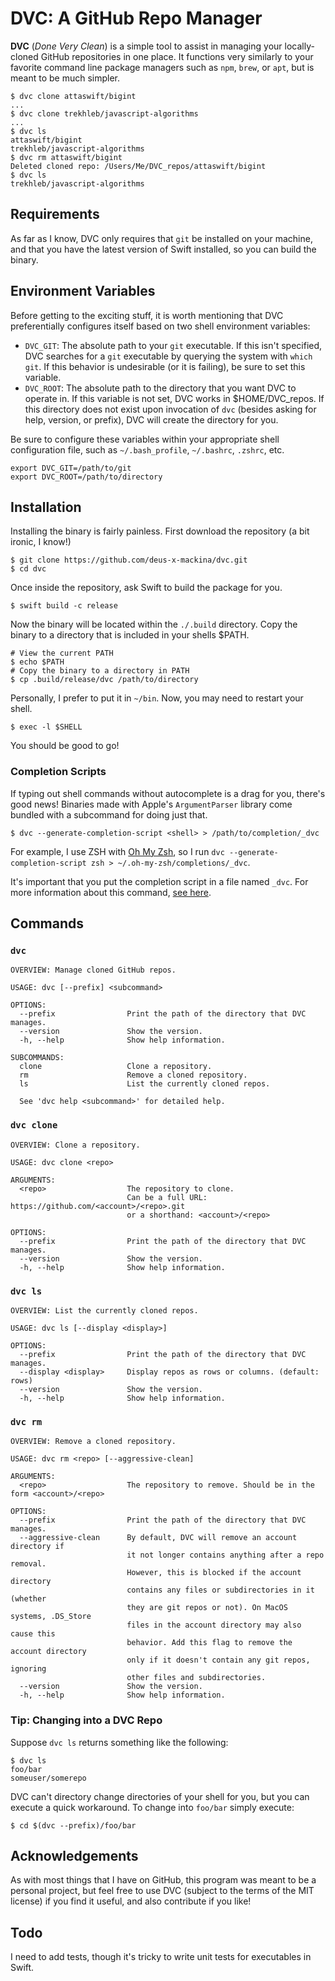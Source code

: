 # DVC: A GitHub Repo Manager

**DVC** (*Done Very Clean*) is a simple tool to assist in managing your
locally-cloned GitHub repositories in one place. It functions very similarly to
your favorite command line package managers such as `npm`, `brew`, or `apt`, but
is meant to be much simpler.

```
$ dvc clone attaswift/bigint
...
$ dvc clone trekhleb/javascript-algorithms
...
$ dvc ls
attaswift/bigint
trekhleb/javascript-algorithms
$ dvc rm attaswift/bigint
Deleted cloned repo: /Users/Me/DVC_repos/attaswift/bigint
$ dvc ls
trekhleb/javascript-algorithms
```

## Requirements

As far as I know, DVC only requires that `git` be installed on your machine, and
that you have the latest version of Swift installed, so you can build the binary.

## Environment Variables

Before getting to the exciting stuff, it is worth mentioning that DVC
preferentially configures itself based on two shell environment variables:

- `DVC_GIT`: The absolute path to your `git` executable. If this isn't
  specified, DVC searches for a `git` executable by querying the system with
  `which git`. If this behavior is undesirable (or it is failing), be sure to
   set this variable.
- `DVC_ROOT`: The absolute path to the directory that you want DVC to operate
  in. If this variable is not set, DVC works in $HOME/DVC_repos. If this
  directory does not exist upon invocation of `dvc` (besides asking for help,
  version, or prefix), DVC will create the directory for you.

Be sure to configure these variables within your appropriate shell configuration
file, such as `~/.bash_profile`, `~/.bashrc`, `.zshrc`, etc.

```shell script
export DVC_GIT=/path/to/git
export DVC_ROOT=/path/to/directory
```

## Installation

Installing the binary is fairly painless. First download the repository (a bit
ironic, I know!)

```shell script
$ git clone https://github.com/deus-x-mackina/dvc.git
$ cd dvc
```

Once inside the repository, ask Swift to build the package for you.

```shell script
$ swift build -c release
```

Now the binary will be located within the `./.build` directory. Copy the binary
to a directory that is included in your shells $PATH.

```shell script
# View the current PATH
$ echo $PATH
# Copy the binary to a directory in PATH
$ cp .build/release/dvc /path/to/directory
```

Personally, I prefer to put it in `~/bin`. Now, you may need to restart your
shell.

```shell script
$ exec -l $SHELL
```

You should be good to go!

### Completion Scripts

If typing out shell commands without autocomplete is a drag for you, there's
good news! Binaries made with Apple's `ArgumentParser` library come bundled with
a subcommand for doing just that.

```shell script
$ dvc --generate-completion-script <shell> > /path/to/completion/_dvc
```

For example, I use ZSH with [Oh My Zsh](https://github.com/ohmyzsh/ohmyzsh), so
I run `dvc --generate-completion-script zsh > ~/.oh-my-zsh/completions/_dvc`.

It's important that you put the completion script in a file named `_dvc`. For
more information about this command, [see here](https://github.com/apple/swift-argument-parser/blob/master/Documentation/07%20Completion%20Scripts.md).

## Commands

### `dvc`

```
OVERVIEW: Manage cloned GitHub repos.

USAGE: dvc [--prefix] <subcommand>

OPTIONS:
  --prefix                Print the path of the directory that DVC manages.
  --version               Show the version.
  -h, --help              Show help information.

SUBCOMMANDS:
  clone                   Clone a repository.
  rm                      Remove a cloned repository.
  ls                      List the currently cloned repos.

  See 'dvc help <subcommand>' for detailed help.
```

### `dvc clone`

```
OVERVIEW: Clone a repository.

USAGE: dvc clone <repo>

ARGUMENTS:
  <repo>                  The repository to clone.
                          Can be a full URL: https://github.com/<account>/<repo>.git
                          or a shorthand: <account>/<repo>

OPTIONS:
  --prefix                Print the path of the directory that DVC manages.
  --version               Show the version.
  -h, --help              Show help information.
```

### `dvc ls`

```
OVERVIEW: List the currently cloned repos.

USAGE: dvc ls [--display <display>]

OPTIONS:
  --prefix                Print the path of the directory that DVC manages.
  --display <display>     Display repos as rows or columns. (default: rows)
  --version               Show the version.
  -h, --help              Show help information.
```

### `dvc rm`

```
OVERVIEW: Remove a cloned repository.

USAGE: dvc rm <repo> [--aggressive-clean]

ARGUMENTS:
  <repo>                  The repository to remove. Should be in the form <account>/<repo>

OPTIONS:
  --prefix                Print the path of the directory that DVC manages.
  --aggressive-clean      By default, DVC will remove an account directory if
                          it not longer contains anything after a repo removal.
                          However, this is blocked if the account directory
                          contains any files or subdirectories in it (whether
                          they are git repos or not). On MacOS systems, .DS_Store
                          files in the account directory may also cause this
                          behavior. Add this flag to remove the account directory
                          only if it doesn't contain any git repos, ignoring
                          other files and subdirectories.
  --version               Show the version.
  -h, --help              Show help information.
```

### Tip: Changing into a DVC Repo

Suppose `dvc ls` returns something like the following:

```shell script
$ dvc ls
foo/bar
someuser/somerepo
```

DVC can't directory change directories of your shell for you, but you can
execute a quick workaround. To change into `foo/bar` simply execute:

```shell script
$ cd $(dvc --prefix)/foo/bar
```

## Acknowledgements

As with most things that I have on GitHub, this program was meant to be a
personal project, but feel free to use DVC (subject to the terms of the MIT
license) if you find it useful, and also contribute if you like!

## Todo

I need to add tests, though it's tricky to write unit tests for executables in
Swift.
